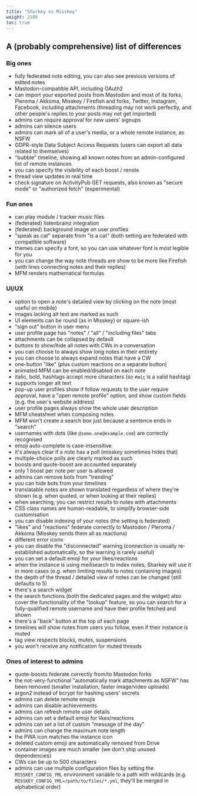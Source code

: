 ```yaml
---
title: "Sharkey vs Misskey"
weight: 2100
toc: true
---
```


## A (probably comprehensive) list of differences

### Big ones

* fully federated note editing, you can also see previous versions of
  edited notes
* Mastodon-compatible API, including OAuth2
* can import your exported posts from Mastodon and most of its forks,
  Pleroma / Akkoma, Misskey / Firefish and forks, Twitter, Instagram,
  Facebook, including attachments (threading may not work perfectly,
  and other people's replies to your posts may not get imported)
* admins can require approval for new users' signups
* admins can silence users
* admins can mark all of a user's media, or a whole remote instance,
  as NSFW
* GDPR-style Data Subject Access Requests (users can export all data
  related to themselves)
* "bubble" timeline, showing all known notes from an admin-configured
  list of remote instances
* you can specify the visibility of each boost / renote
* thread view updates in real time
* check signature on ActivityPub GET requests, also known as "secure
  mode" or "authorized fetch" (experimental)

### Fun ones

* can play module / tracker music files
* (federated) listenbrainz integration
* (federated) background image on user profiles
* "speak as cat" separate from "is a cat" (both setting are federated
  with compatible software)
* themes can specify a font, so you can use whatever font is most
  legible for you
* you can change the way note threads are show to be more like
  Firefish (with lines connecting notes and their replies)
* MFM renders mathematical formulas

### UI/UX

* option to open a note's detailed view by clicking on the note (most
  useful on mobile)
* images lacking alt text are marked as such
* UI elements can be round (as in Misskey) or square-ish
* "sign out" button in user menu
* user profile page has "notes" / "all" / "including files" tabs
* attachments can be collapsed by default
* buttons to show/hide all notes with CWs in a conversation
* you can choose to always show long notes in their entirety
* you can choose to always expand notes that have a CW
* one-button "like" (plus custom reactions on a separate button)
* animated MFM can be enabled/disabled on each note
* italic, bold, hashtags accept more characters (so `#æîç` is a valid
  hashtag)
* supports longer alt text
* pop-up user profiles show if follow requests to the user require
  approval, have a "open remote profile" option, and show custom
  fields (e.g. the user's website address)
* user profile pages always show the whole user description
* MFM cheatsheet when composing notes
* MFM won't create a search box just because a sentence ends in
  "search"
* usernames with dots (like `@some.one@example.com`) are correctly
  recognised
* emoji auto-complete is case-insensitive
* it's always clear if a note has a poll (misskey sometimes hides
  that)
* multiple-choice polls are clearly marked as such
* boosts and quote-boost are accounted separately
* only 1 boost per note per user is allowed
* admins can remove bots from "trending"
* you can hide bots from your timelines
* translatable notes are shown translated regardless of where they're
  shown (e.g. when quoted, or when looking at their replies)
* when searching, you can restrict results to notes with attachments
* CSS class names are human-readable, to simplify browser-side
  customisation
* you can disable indexing of your notes (the setting is federated)
* "likes" and "reactions" federate correctly to Mastodon / Pleroma /
  Akkoma (Misskey sends them all as reactions)
* different error icons
* you can disable the "disconnected" warning (connection is usually
  re-established automatically, so the warning is rarely useful)
* you can set a default emoji for your likes/reactions
* when the instance is using meilisearch to index notes, Sharkey will
  use it in more cases (e.g. when limiting results to notes containing
  images)
* the depth of the thread / detailed view of notes can be changed
  (still defaults to 5)
* there's a search widget
* the search functions (both the dedicated pages and the widget) also
  cover the functionality of the "lookup" feature, so you can search
  for a fully-qualified remote username and have their profile fetched
  and shown
* there's a "back" button at the top of each page
* timelines will show notes from users you follow, even if their
  instance is muted
* tag view respects blocks, mutes, suspensions
* you won't receive any notification for muted threads

### Ones of interest to admins

* quote-boosts federate correctly from/to Mastodon forks
* the not-very-functional "automatically mark attachments as NSFW" has
  been removed (smaller installation, faster image/video uploads)
* argon2 instead of bcrypt for hashing users' secrets
* admins can delete remote emojis
* admins can disable achievements
* admins can refresh remote user details
* admins can set a default emoji for likes/reactions
* admins can set a list of custom "message of the day"
* admins can change the maximum note length
* the PWA icon matches the instance icon
* deleted custom emoji are automatically removed from Drive
* container images are much smaller (we don't ship unused
  dependencies)
* CWs can be up to 500 characters
* admins can use multiple configuration files by setting the
  `MISSKEY_CONFIG_YML` environment variable to a path with wildcards
  (e.g. `MISSKEY_CONFIG_YML=/path/to/files/*.yml`, they'll be merged
  in alphabetical order)
